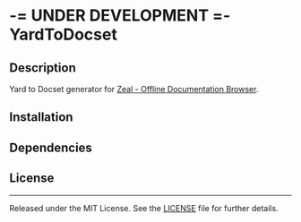 # -= UNDER DEVELOPMENT =- YardToDocset 

## Description
Yard to Docset generator for [Zeal - Offline Documentation Browser](https://zealdocs.org).

## Installation

## Dependencies

## License
----

Released under the MIT License. See the [LICENSE](./license.md) file for further details.
